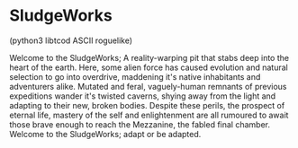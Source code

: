 # SludgeWorks
(python3 libtcod ASCII roguelike)

Welcome to the SludgeWorks; A reality-warping pit that stabs deep into the heart of the earth. Here, some alien force has caused evolution and natural selection to go into overdrive, maddening it's native inhabitants and adventurers alike. Mutated and feral, vaguely-human remnants of previous expeditions wander it's twisted caverns, shying away from the light and adapting to their new, broken bodies. Despite these perils, the prospect of eternal life, mastery of the self and enlightenment are all rumoured to await those brave enough to reach the Mezzanine, the fabled final chamber. 
Welcome to the SludgeWorks; adapt or be adapted.
